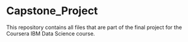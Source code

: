 # Capstone_Project 
This repository contains all files that are part of the final project for the Coursera IBM Data Science course.
